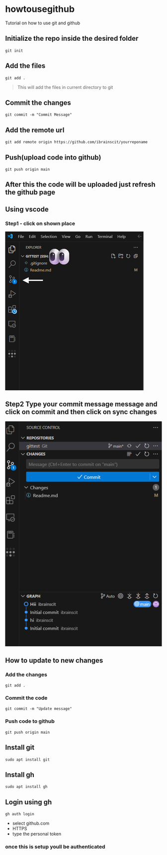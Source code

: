 # howtousegithub
Tutorial on how to use git and github


## Initialize the repo inside the desired folder
```
git init
```
## Add the files
```
git add .
```
> This will add the files in current directory to git
## Commit the changes
```
git commit -m "Commit Message"
```

## Add the remote url
```
git add remote origin https://github.com/ibrainscit/yourreponame
```

## Push(upload code into github)
```
git push origin main
```

## After this the code will be uploaded just refresh the github page 

## Using vscode
### Step1 - click on shown place
![Step1](images/step1.png)


## Step2 Type your commit message message and click on commit and then click on sync changes

![Step2](images/step2.png)




## How to update to new changes

### Add the changes 
```
git add .
```

### Commit the code
```
git commit -m "Update message"
```

### Push code to github
```
git push origin main
```

## Install git
```
sudo apt install git
```

## Install gh
```
sudo apt install gh
```

## Login using gh
```
gh auth login
```
* select github.com
* HTTPS
* type the personal token
### once this is setup youll be authenticated 
